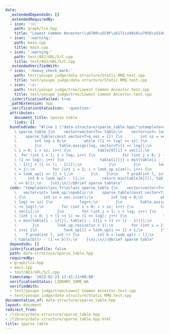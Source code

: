 ```yaml
---
data:
  _extendedDependsOn: []
  _extendedRequiredBy:
  - icon: ':x:'
    path: graph/lca.hpp
    title: "Lowest Common Ancestor(\u6700\u5C0F\u5171\u901A\u7956\u5148)"
  - icon: ':warning:'
    path: main.cpp
    title: main.cpp
  - icon: ':warning:'
    path: test/AOJ/GRL/5/C.cpp
    title: test/AOJ/GRL/5/C.cpp
  _extendedVerifiedWith:
  - icon: ':heavy_check_mark:'
    path: test/yosupo judge/data structure/Static RMQ.test.cpp
    title: test/yosupo judge/data structure/Static RMQ.test.cpp
  - icon: ':x:'
    path: test/yosupo judge/tree/Lowest Common Ancestor.test.cpp
    title: test/yosupo judge/tree/Lowest Common Ancestor.test.cpp
  _isVerificationFailed: true
  _pathExtension: hpp
  _verificationStatusIcon: ':question:'
  attributes:
    document_title: sparse table
    links: []
  bundledCode: "#line 1 \"data-structure/sparse_table.hpp\"\ntemplate<class T>\nclass\
    \ sparse_table {\n    vector<vector<T>> table;\n    vector<int> look_up;\npublic:\n\
    \    sparse_table(const vector<T>& vec = {}) {\n        int sz = vec.size();\n\
    \        int log = 0;\n        while ((1 << log) <= sz) {\n            log++;\n\
    \        }\n        table.assign(log, vector<T>(1 << log));\n        for (int\
    \ i = 0; i < sz; i++) {\n            table[0][i] = vec[i];\n        }\n      \
    \  for (int i = 1; i < log; i++) {\n            for (int j = 0; j + (1 << i) <=\
    \ (1 << log); j++) {\n                table[i][j] = min(table[i - 1][j], table[i\
    \ - 1][j + (1 << (i - 1))]);\n            }\n        }\n        look_up.resize(sz\
    \ + 1);\n        for (int i = 2; i < look_up.size(); i++) {\n            look_up[i]\
    \ = look_up[i >> 1] + 1;\n        }\n    }\n\n    T prod(int l, int r) {\n   \
    \     int b = look_up[r - l];\n        return min(table[b][l], table[b][r - (1\
    \ << b)]);\n    }\n};\n///@brief sparse table\n"
  code: "template<class T>\nclass sparse_table {\n    vector<vector<T>> table;\n \
    \   vector<int> look_up;\npublic:\n    sparse_table(const vector<T>& vec = {})\
    \ {\n        int sz = vec.size();\n        int log = 0;\n        while ((1 <<\
    \ log) <= sz) {\n            log++;\n        }\n        table.assign(log, vector<T>(1\
    \ << log));\n        for (int i = 0; i < sz; i++) {\n            table[0][i] =\
    \ vec[i];\n        }\n        for (int i = 1; i < log; i++) {\n            for\
    \ (int j = 0; j + (1 << i) <= (1 << log); j++) {\n                table[i][j]\
    \ = min(table[i - 1][j], table[i - 1][j + (1 << (i - 1))]);\n            }\n \
    \       }\n        look_up.resize(sz + 1);\n        for (int i = 2; i < look_up.size();\
    \ i++) {\n            look_up[i] = look_up[i >> 1] + 1;\n        }\n    }\n\n\
    \    T prod(int l, int r) {\n        int b = look_up[r - l];\n        return min(table[b][l],\
    \ table[b][r - (1 << b)]);\n    }\n};\n///@brief sparse table"
  dependsOn: []
  isVerificationFile: false
  path: data-structure/sparse_table.hpp
  requiredBy:
  - graph/lca.hpp
  - main.cpp
  - test/AOJ/GRL/5/C.cpp
  timestamp: '2023-02-23 13:41:21+09:00'
  verificationStatus: LIBRARY_SOME_WA
  verifiedWith:
  - test/yosupo judge/tree/Lowest Common Ancestor.test.cpp
  - test/yosupo judge/data structure/Static RMQ.test.cpp
documentation_of: data-structure/sparse_table.hpp
layout: document
redirect_from:
- /library/data-structure/sparse_table.hpp
- /library/data-structure/sparse_table.hpp.html
title: sparse table
---
```

